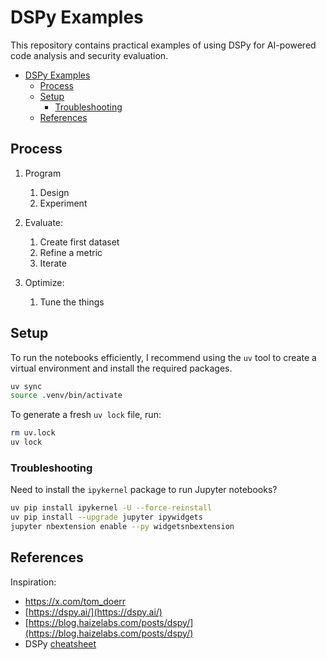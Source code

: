 # DSPy Examples

This repository contains practical examples of using DSPy for AI-powered code analysis and security evaluation.

- [DSPy Examples](#dspy-examples)
  - [Process](#process)
  - [Setup](#setup)
    - [Troubleshooting](#troubleshooting)
  - [References](#references)

## Process

1. Program

   1. Design
   2. Experiment

2. Evaluate:

   1. Create first dataset
   2. Refine a metric
   3. Iterate

3. Optimize:
   1. Tune the things

## Setup

To run the notebooks efficiently, I recommend using the `uv` tool to create a virtual environment and install the required packages.

```bash
uv sync
source .venv/bin/activate
```

To generate a fresh `uv lock` file, run:

```bash
rm uv.lock
uv lock
```

### Troubleshooting

Need to install the `ipykernel` package to run Jupyter notebooks?

```bash
uv pip install ipykernel -U --force-reinstall
uv pip install --upgrade jupyter ipywidgets
jupyter nbextension enable --py widgetsnbextension
```

## References

Inspiration:
  - https://x.com/tom_doerr
  - [https://dspy.ai/](https://dspy.ai/)
  - [https://blog.haizelabs.com/posts/dspy/](https://blog.haizelabs.com/posts/dspy/)
  - DSPy [cheatsheet](https://dspy.ai/cheatsheet)